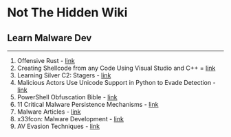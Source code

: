 # Not The Hidden Wiki

## Learn Malware Dev
-----

1. Offensive Rust - [link](https://github.com/trickster0/OffensiveRust)
2. Creating Shellcode from any Code Using Visual Studio and C++ = [link](https://www.codeproject.com/Articles/5304605/Creating-Shellcode-from-any-Code-Using-Visual-Stud)
3. Learning Silver C2: Stagers - [link](https://dominicbreuker.com/post/learning_sliver_c2_06_stagers_process_injection/)
4. Malicious Actors Use Unicode Support in Python to Evade Detection - [link](https://blog.phylum.io/malicious-actors-use-unicode-support-in-python-to-evade-detection)
5. PowerShell Obfuscation Bible - [link](https://github.com/t3l3machus/PowerShell-Obfuscation-Bible)
6. 11 Critical Malware Persistence Mechanisms - [link](https://tech-zealots.com/malware-analysis/malware-persistence-mechanisms/)
7. Malware Articles - [link](https://cocomelonc.github.io/)
8. x33fcon: Malware Development - [link](https://www.x33fcon.com/slides/x33fcon20_Pawel_Kordos,_Patryk_Czeczko_-_Malware_techniques_from_aggressor%27s_perspective.pdf) 
9. AV Evasion Techniques - [link](https://karol-mazurek95.medium.com/av-evasion-techniques-aa0742d806db?sk=v2%2Ff28320e5-7b74-454d-afd6-997ca98237e1)